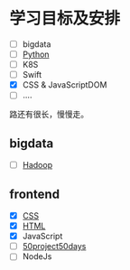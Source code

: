 # 学习目标及安排
- [ ] bigdata
- [ ] [Python](./note/01_python)
- [ ] K8S
- [ ] Swift
- [X] CSS & JavaScriptDOM
- [ ] ....

路还有很长，慢慢走。

## bigdata

- [ ] [Hadoop](./note/08_大数据/01_Hadoop)

## frontend

- [X] [CSS](./note/09_frontend/03_css)
- [X] [HTML](./note/09_frontend/01_html)
- [X] JavaScript
- [ ] [50project50days](./example/frontend/05_50project50day/)
- [ ] NodeJs